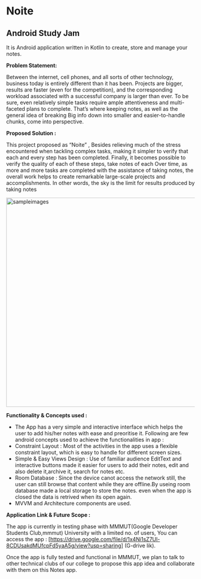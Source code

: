 # Noite
## Android Study Jam
It is Android application written in Kotlin to create, store and manage your notes.

<b> Problem Statement: </b>

Between the internet, cell phones, and all sorts of other technology, business today is entirely different than it has been. Projects are bigger, results are faster (even for the competition), and the corresponding workload associated with a successful company is larger than ever. To be sure, even relatively simple tasks require ample attentiveness and multi-faceted plans to complete.
That’s where keeping notes, as well as the general idea of breaking Big info down into smaller and easier-to-handle chunks,  come into perspective.

<b> Proposed Solution : </b>

This project proposed as “Noite” , Besides relieving much of the stress encountered when tackling complex tasks, making it simpler to verify that each and every step has been completed. Finally, it becomes possible to verify the quality of each of these steps, take notes of each Over time, as more and more tasks are completed with the assistance of taking notes, the overall work helps to create remarkable large-scale projects and accomplishments. In other words, the sky is the limit for results produced by taking notes

<img width="559" alt="sampleimages" src="https://github.com/coderaky/Noite/blob/main/shreenshot.png">
    	  	
<b> Functionality & Concepts used : </b>

- The App has a very simple and interactive interface which helps the user to add his/her notes with ease and preoritise it. Following are few android concepts used to achieve the functionalities in app : 
- Constraint Layout : Most of the activities in the app uses a flexible constraint layout, which is easy to handle for different screen sizes.
- Simple & Easy Views Design : Use of familiar audience EditText and interactive buttons made it easier for users to add their notes, edit and also delete it,archive it, search for notes etc.
- Room Database : Since the device canot access the network still, the user can still browse that content while they are offline.By useing room database made a local storage to store the notes. even when the app is closed the data is retrived when its open again.
- MVVM and Architecture components are used.

<b> Application Link & Future Scope : </b>

The app is currently in testing phase with MMMUT(Google Developer Students Club,mmmut) University with a limited no. of users, You can access the app : [https://drive.google.com/file/d/1x4Ni1sZ7Ul-8CDUsakdMUfcpFd5yaA5g/view?usp=sharing] (G-drive lik).

Once the app is fully tested and functional in MMMUT, we plan to talk to other technical clubs of our college to propose this app idea and collaborate with them on this Notes app.
